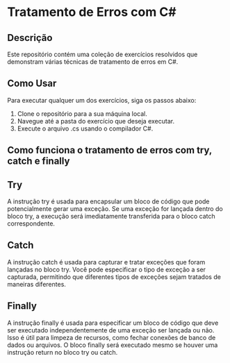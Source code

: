 # Tratamento de Erros com C#

## Descrição

Este repositório contém uma coleção de exercícios resolvidos que demonstram várias técnicas de tratamento de erros em C#. 

## Como Usar

Para executar qualquer um dos exercícios, siga os passos abaixo:

1. Clone o repositório para a sua máquina local.
2. Navegue até a pasta do exercício que deseja executar.
3. Execute o arquivo .cs usando o compilador C#.

## Como funciona o tratamento de erros com try, catch e finally

## Try
A instrução try é usada para encapsular um bloco de código que pode potencialmente gerar uma exceção. Se uma exceção for lançada dentro do bloco try, a execução será imediatamente transferida para o bloco catch correspondente.

## Catch 
A instrução catch é usada para capturar e tratar exceções que foram lançadas no bloco try. Você pode especificar o tipo de exceção a ser capturada, permitindo que diferentes tipos de exceções sejam tratados de maneiras diferentes.

## Finally
A instrução finally é usada para especificar um bloco de código que deve ser executado independentemente de uma exceção ser lançada ou não. Isso é útil para limpeza de recursos, como fechar conexões de banco de dados ou arquivos. O bloco finally será executado mesmo se houver uma instrução return no bloco try ou catch.

